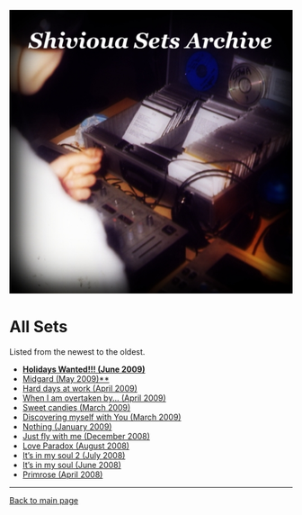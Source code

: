
![Shivioua - All Sets](./all-sets.jpg)

# All Sets

Listed from the newest to the oldest.

<!-- 
* [**Backstreet Bar (August 2024)**](https://shivioua.github.io/progressive-awake/backstreet-bar-august-2024.html)
* Progressive Awake - Poljica (August 2023)
* Progressive Awake - Faixa Azul (June 2023)
* Progressive Awake - Rebalancing (Decebmer 2022)
* Progressive Awake - Lullaby (December 2021)
* Progressive Awake - Somebody New Vol. 3 (November 2021)
* Fresh Dance Music - New Time, Same Place (August 2021)
* Quantum Energy - Modern Rock & Roll (July 2021)
* Quantum Energy - Lick The Groove (May 2021)
* Fresh Dance Music - Rzepedka (April 2021)
* Quantum Energy - Tribute to CDQ Burakowsa (April 2021)
* Progressive Awake - Bit Harder (April 2021)
* Quantum Energy - Counter Plus Plus (March 2021)
* Progressive Awake - Hypnotized By Your Light (February 2021)
* Progressive Awake - The Blue Oyster (January 2021)
* Fresh Dance Music - Izolatorium (November 2020)
* Fresh Dance Music - Przed Duszki (October 2020)
* Progressive Awake - La Playa (July 2020)
* Quantum Energy - Vinylegg (August 2020)
* Quantum Energy - Two Hearts (August 2018)
* Fresh Dance Music - Beachball (July 2018)
* Progressive Awake - New Time, New Place (June 2018)
* Progressive Awake - Playpool (September 2016)
# Coco Jumbo (Very Short Rmx) 2016-06-11
# Count On Me (Live Coded Edit) 2016-05-16
# Ruby jako instrument muzyczny (PL) 2016-04-20 Sweet Child o'mine, ok. 3min
* Fresh Dance Music - Somebody New (November 2015)
# Hey Jude (Live Coded Edit) 2015-09-13
# Playing With Daft Punk Samples 2015-09-12
# Playing With Super Saw 2015-08-29
# Simple Kick Pattern With Random Amp (129 BP) 2015-08-27
# Live Coding Session (2015-08-04)
# Ambi Choir At Very Low Rate; Playing With Samples ;3. 08. 2015
* Progressive Awake - Uncharted Waters (June 2015)
* Fresh Dance Music - Cave (January 2015)
* Fresh Dance Music - Deanery No. 161 (May 2014)
* Progressive Awake - Spring is in the air (March 2014)
* Quantum Energy - Winter solstice (December 2012)
* Progressive Awake - Different Kind Of Life (October 2012)
* Quantum Energy - Everyday Something New (November 2011)
* Progressive Awake - Reminiscence (August 2011)
* Quantum Energy - Chillstep (June 2011)
* Fresh Dance Music - Knockout (March 2011)
* Progressive Awake - Snowdrop (March 2011)
* Quantum Energy - Love Cycle (February 2011)
* Quantum Energy - Still Waters Run Deep (December 2010)
* Progressive Awake - First Snow (November 2010)
* Fresh Dance Music - House Sweet House (March 2010)
* Fresh Dance Music - For An Angel (January 2010)
* Progressive Awake - Music Is My Oxygen (January 2010)
* Progressive Awake - 4 Seasons Of Love (November 2009)
* Progressive Awake - Lost in You, lost myself… (October 2009)
* Progressive Awake - Doubtfulness Waves (September 2009)
* Progressive Awake - Ungovernable Appetence (Semptember 2009)
* Progressive Awake - Opium (July 2009)
* Progressive Awake - 7 months of dream (July 2009)
* Progressive Awake - Effervescence (June 2009)
-->

* [**Holidays Wanted!!! (June 2009)**](https://shivioua.github.io/progressive-awake/holidays-wanted-june-2009.html)  
* [Midgard (May 2009)**](https://shivioua.github.io/progressive-awake/midgard-may-2009.html)  
* [Hard days at work (April 2009)](https://shivioua.github.io/progressive-awake/hard-days-at-work-april-2009.html)
* [When I am overtaken by... (April 2009)](https://shivioua.github.io/progressive-awake/when-i-am-overtaken-by-april-2009.html)
* [Sweet candies (March 2009)](https://shivioua.github.io/progressive-awake/sweet-candies-march-2009.html)
* [Discovering myself with You (March 2009)](https://shivioua.github.io/progressive-awake/discovering-myself-with-you-march-2009.html)
* [Nothing (January 2009)](https://shivioua.github.io/progressive-awake/nothing-january-2009.html)
* [Just fly with me (December 2008)](https://shivioua.github.io/progressive-awake/just-fly-with-me-december-2008.html)
* [Love Paradox (August 2008)](https://shivioua.github.io/progressive-awake/love-paradox-august-2008.html)
* [It’s in my soul 2 (July 2008)](https://shivioua.github.io/progressive-awake/its-in-my-soul-2-july-2008.html)
* [It’s in my soul (June 2008)](https://shivioua.github.io/progressive-awake/its-in-my-soul-june-2008.html)
* [Primrose (April 2008)](https://shivioua.github.io/fresh-dance-music/primrose-april-2008.html)

----

[Back to main page](https://shivioua.github.io)